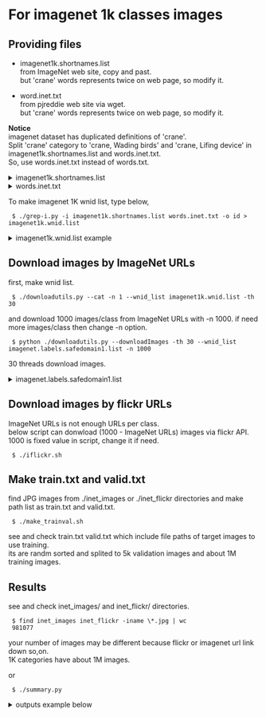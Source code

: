# For imagenet 1k classes images

## Providing files  

- imagenet1k.shortnames.list  
  from ImageNet web site, copy and past.  
  but 'crane' words represents twice on web page, so modify it.  

- word.inet.txt  
  from pjreddie web site via wget.  
  but 'crane' words represents twice on web page, so modify it.  

**Notice**  
imagenet dataset has duplicated definitions of 'crane'.  
Split 'crane' category to 'crane, Wading birds' and 'crane, Lifing device' in imagenet1k.shortnames.list and words.inet.txt.  
So, use words.inet.txt instead of words.txt.  

<details><summary>imagenet1k.shortnames.list</summary>  
<p>

```
kit fox, Vulpes macrotis
English setter
Australian terrier
...
```

</p></details>  

<details><summary>words.inet.txt</summary>  
<p>

```
n00004475	organism, being
n00005787	benthos
n00006024	heterotroph
...
```

</p></details>  

To make imagenet 1K wnid list, type below,  
```
 $ ./grep-i.py -i imagenet1k.shortnames.list words.inet.txt -o id > imagenet1k.wnid.list
```

<details>
<summary>imagenet1k.wnid.list example</summary>  
<p>  

```
n02119789  
n02100735  
n02096294  
...  
```

</p>
</details>  

## Download images by **ImageNet URLs**  
first, make wnid list.  
```
 $ ./downloadutils.py --cat -n 1 --wnid_list imagenet1k.wnid.list -th 30
```

and download 1000 images/class from ImageNet URLs with -n 1000. if need more images/class then change -n option.  
```
 $ python ./downloadutils.py --downloadImages -th 30 --wnid_list imagenet.labels.safedomain1.list -n 1000
```

30 threads download images.  

<details>  
<summary>imagenet.labels.safedomain1.list</summary>  
<p>  

```
n02119789
n02442845
...
```

</p>
</details>  

## Download images by **flickr URLs**  
ImageNet URLs is not enough URLs per class.  
below script can donwload (1000 - ImageNet URLs) images via flickr API.  
1000 is fixed value in script, change it if need.  

```
 $ ./iflickr.sh
```

## Make train.txt and valid.txt  
find JPG images from ./inet_images or ./inet_flickr directories and make path list as train.txt and valid.txt.  
```
 $ ./make_trainval.sh
```

see and check train.txt valid.txt which include file paths of target images to use training.  
its are randm sorted and splited to 5k validation images and about 1M training images.  

## Results  
see and check inet_images/ and inet_flickr/ directories.  

```
 $ find inet_images inet_flickr -iname \*.jpg | wc
 981077
```
your number of images may be different because flickr or imagenet url link down so,on.  
1K categories have about 1M images.  

or  
```
 $ ./summary.py
```

<details><summary>outputs example below</summary><p>  

```
    ...
    88 n02089973 English foxhound
    83 n03485407 hand-held computer, hand-held microcomputer
    70 n02112706 Brabancon griffon
    63 n04579145 whiskey jug
n04579145        63 images
n04209133      1099 images
999 classes images in ['inet_images', 'inet_flickr']
982.986 images/class
```

</p></details>  
